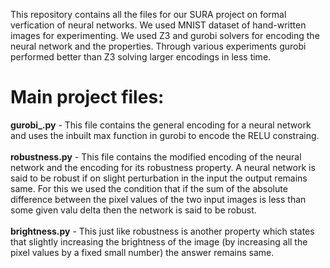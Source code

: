 This repository contains all the files for our SURA project on formal verfication of neural networks.
We used MNIST dataset of hand-written images for experimenting. 
We used Z3 and gurobi solvers for encoding the neural network and the properties. Through various experiments gurobi performed better than Z3 
solving larger encodings in less time.

# Main project files:<br />
**gurobi_.py** - This file contains the general encoding for a neural network and uses the inbuilt max function in gurobi to encode the RELU constraing.<br /><br />
**robustness.py** - This file contains the modified encoding of the neural network and the encoding for its robustness property. A neural network is said to be robust if on slight perturbation in the input the output remains same. For this we used the condition that if the sum of the absolute difference between the pixel values of the two input images is less than some given valu delta then the network is said to be robust.<br /><br />
**brightness.py** - This just like robustness is another property which states that slightly increasing the brightness of the image (by increasing all the pixel values by a fixed small number) the answer remains same.

